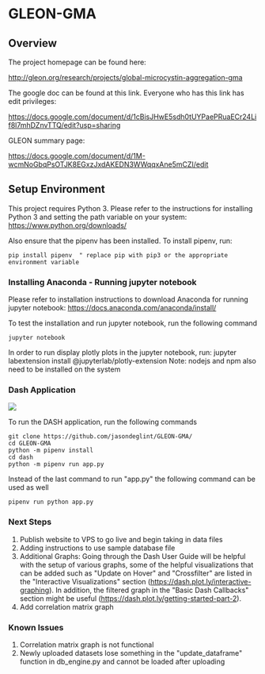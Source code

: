 # GLEON-GMA

## Overview

The project homepage can be found here:

http://gleon.org/research/projects/global-microcystin-aggregation-gma


The google doc can be found at this link. Everyone who has this link has edit privileges:

https://docs.google.com/document/d/1cBisJHwE5sdh0tUYPaePRuaECr24Lif8l7mhDZnvTTQ/edit?usp=sharing


GLEON summary page:

https://docs.google.com/document/d/1M-wcmNoGbqPsOTJK8EGxzJxdAKEDN3WWqqxAne5mCZI/edit

## Setup Environment

This project requires Python 3. Please refer to the instructions for installing Python 3 and setting the path variable on your system:
https://www.python.org/downloads/

Also ensure that the pipenv has been installed. To install pipenv, run:

```
pip install pipenv  " replace pip with pip3 or the appropriate environment variable
```

### Installing Anaconda - Running jupyter notebook

Please refer to installation instructions to download Anaconda for running jupyter notebook: 
https://docs.anaconda.com/anaconda/install/

To test the installation and run jupyter notebook, run the following command
```
jupyter notebook
```

In order to run display plotly plots in the jupyter notebook, run:
jupyter labextension install @jupyterlab/plotly-extension
Note: nodejs and npm also need to be installed on the system


### Dash Application

![](cap.gif)


To run the DASH application, run the following commands
```
git clone https://github.com/jasondeglint/GLEON-GMA/
cd GLEON-GMA
python -m pipenv install
cd dash
python -m pipenv run app.py
```
Instead of the last command to run "app.py" the following command can be used as well
```
pipenv run python app.py
```

### Next Steps
1. Publish website to VPS to go live and begin taking in data files
2. Adding instructions to use sample database file
3. Additional Graphs: Going through the Dash User Guide will be helpful with the setup of various graphs, some of the helpful visualizations that can be added such as "Update on Hover" and "Crossfilter" are listed in the "Interactive Visualizations" section (https://dash.plot.ly/interactive-graphing). In addition, the filtered graph in the "Basic Dash Callbacks" section might be useful (https://dash.plot.ly/getting-started-part-2). 
4. Add correlation matrix graph

### Known Issues
1. Correlation matrix graph is not functional
2. Newly uploaded datasets lose something in the "update_dataframe" function in db_engine.py and cannot be loaded after uploading
